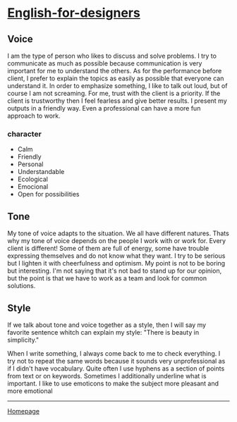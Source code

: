 # [English-for-designers](https://github.com/RonaldRonno/english-for-designers/blob/main/README.md)
## Voice
I am the type of person who likes to discuss and solve problems. I try to communicate as much as possible because communication is very important for me to understand the others. As for the performance before client, I prefer to explain the topics as easily as possible that everyone can understand it. In order to emphasize something, I like to talk out loud, but of course I am not screaming. For me, trust with the client is a priority. If the client is trustworthy then I feel fearless and give better results. I present my outputs in a friendly way. Even a professional can have a more fun approach to work.

### character
- Calm 
- Friendly
- Personal
- Understandable
- Ecological
- Emocional
- Open for possibilities


## Tone
My tone of voice adapts to the situation. We all have different natures. Thats why my tone of voice depends on the people I work with or work for. Every client is different! Some of them are full of energy, some have trouble expressing themselves and do not know what they want. I try to be serious but I lighten it with cheerfulness and optimism. My point is not to be boring but interesting. I'm not saying that it's not bad to stand up for our opinion, but the point is that we have to work as a team and look for common solutions.


## Style
If we talk about tone and voice together as a style, then I will say my favorite sentence whitch can explain my style: "There is beauty in simplicity." 

When I write something, I always come back to me to check everything. I try not to repeat the same words because it sounds very unprofessional as if I didn't have vocabulary. Quite often I use hyphens as a section of points from text or on keywords.
Sometimes I additionally underline what is important. I like to use emoticons to make the subject more pleasant and more emotional
___
[Homepage](https://github.com/RonaldRonno/english-for-designers/blob/main/07-homepage/index.md)
